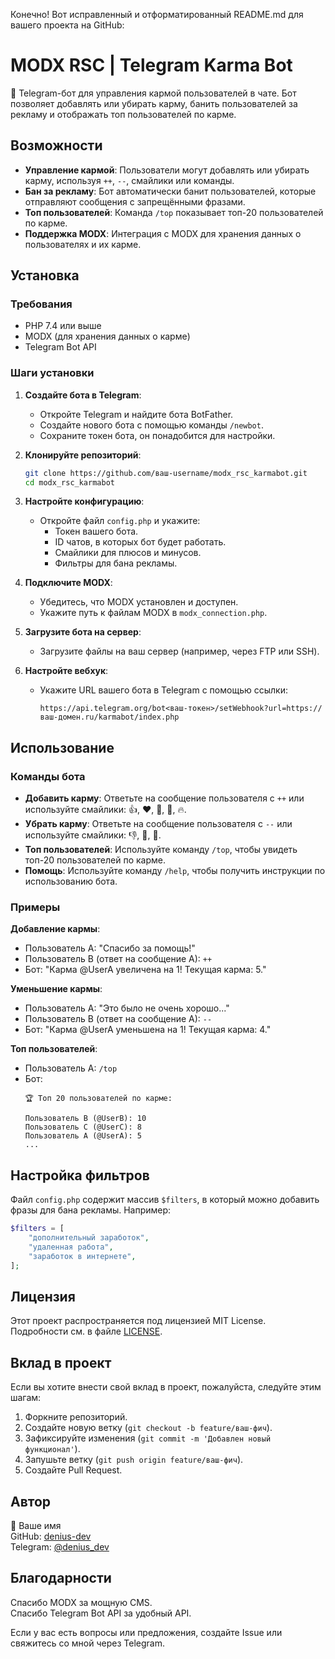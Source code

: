 Конечно! Вот исправленный и отформатированный README.md для вашего проекта на GitHub:

# MODX RSC | Telegram Karma Bot
🤖 Telegram-бот для управления кармой пользователей в чате. Бот позволяет добавлять или убирать карму, банить пользователей за рекламу и отображать топ пользователей по карме.

## Возможности
- **Управление кармой**: Пользователи могут добавлять или убирать карму, используя `++`, `--`, смайлики или команды.
- **Бан за рекламу**: Бот автоматически банит пользователей, которые отправляют сообщения с запрещёнными фразами.
- **Топ пользователей**: Команда `/top` показывает топ-20 пользователей по карме.
- **Поддержка MODX**: Интеграция с MODX для хранения данных о пользователях и их карме.

## Установка

### Требования
- PHP 7.4 или выше
- MODX (для хранения данных о карме)
- Telegram Bot API

### Шаги установки
1. **Создайте бота в Telegram**:
   - Откройте Telegram и найдите бота BotFather.
   - Создайте нового бота с помощью команды `/newbot`.
   - Сохраните токен бота, он понадобится для настройки.

2. **Клонируйте репозиторий**:
   ```bash
   git clone https://github.com/ваш-username/modx_rsc_karmabot.git
   cd modx_rsc_karmabot
   ```

3. **Настройте конфигурацию**:
   - Откройте файл `config.php` и укажите:
     - Токен вашего бота.
     - ID чатов, в которых бот будет работать.
     - Смайлики для плюсов и минусов.
     - Фильтры для бана рекламы.

4. **Подключите MODX**:
   - Убедитесь, что MODX установлен и доступен.
   - Укажите путь к файлам MODX в `modx_connection.php`.

5. **Загрузите бота на сервер**:
   - Загрузите файлы на ваш сервер (например, через FTP или SSH).

6. **Настройте вебхук**:
   - Укажите URL вашего бота в Telegram с помощью ссылки:
     ```
     https://api.telegram.org/bot<ваш-токен>/setWebhook?url=https://ваш-домен.ru/karmabot/index.php
     ```

## Использование

### Команды бота
- **Добавить карму**: Ответьте на сообщение пользователя с `++` или используйте смайлики: 👍, ❤️, 🤝, 🙌, 🔥.
- **Убрать карму**: Ответьте на сообщение пользователя с `--` или используйте смайлики: 👎, 🖕, 💩.
- **Топ пользователей**: Используйте команду `/top`, чтобы увидеть топ-20 пользователей по карме.
- **Помощь**: Используйте команду `/help`, чтобы получить инструкции по использованию бота.

### Примеры
**Добавление кармы**:
- Пользователь A: "Спасибо за помощь!"
- Пользователь B (ответ на сообщение A): `++`
- Бот: "Карма @UserA увеличена на 1! Текущая карма: 5."

**Уменьшение кармы**:
- Пользователь A: "Это было не очень хорошо..."
- Пользователь B (ответ на сообщение A): `--`
- Бот: "Карма @UserA уменьшена на 1! Текущая карма: 4."

**Топ пользователей**:
- Пользователь A: `/top`
- Бот:
  ```
  🏆 Топ 20 пользователей по карме:
  
  Пользователь B (@UserB): 10
  Пользователь C (@UserC): 8
  Пользователь A (@UserA): 5
  ...
  ```

## Настройка фильтров
Файл `config.php` содержит массив `$filters`, в который можно добавить фразы для бана рекламы. Например:
```php
$filters = [
    "дополнительный заработок",
    "удаленная работа",
    "заработок в интернете",
];
```

## Лицензия
Этот проект распространяется под лицензией MIT License. Подробности см. в файле [LICENSE](LICENSE).

## Вклад в проект
Если вы хотите внести свой вклад в проект, пожалуйста, следуйте этим шагам:
1. Форкните репозиторий.
2. Создайте новую ветку (`git checkout -b feature/ваш-фич`).
3. Зафиксируйте изменения (`git commit -m 'Добавлен новый функционал'`).
4. Запушьте ветку (`git push origin feature/ваш-фич`).
5. Создайте Pull Request.

## Автор
👤 Ваше имя  
GitHub: [denius-dev](https://github.com/denius-dev)  
Telegram: [@denius_dev](https://t.me/denius_dev)

## Благодарности
Спасибо MODX за мощную CMS.  
Спасибо Telegram Bot API за удобный API.

Если у вас есть вопросы или предложения, создайте Issue или свяжитесь со мной через Telegram.
